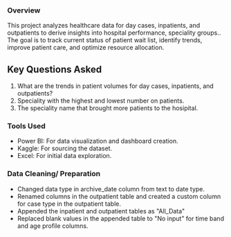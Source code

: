 ### Overview
This project analyzes healthcare data for day cases, inpatients, and outpatients to derive insights into hospital performance, speciality groups.. The goal is to track current status of patient wait list, identify trends, improve patient care, and optimize resource allocation.

## Key Questions Asked
1. What are the trends in patient volumes for day cases, inpatients, and outpatients?
2. Speciality with the highest and lowest number on patients.
3. The speciality name that brought more patients to the hosipital.

### Tools Used
- Power BI: For data visualization and dashboard creation.
- Kaggle: For sourcing the dataset.
- Excel: For initial data exploration.

### Data Cleaning/ Preparation
- Changed data type in archive_date column from text to date type.
- Renamed columns in the outpatient table and created a custom column for case type in the outpatient table.
- Appended the inpatient and outpatient tables as "All_Data"
- Replaced blank values in the appended table to "No input" for time band and age profile columns. 

